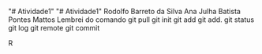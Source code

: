 "# Atividade1" 
"# Atividade1" 
Rodolfo Barreto da Silva
Ana Julha Batista Pontes Mattos
Lembrei do comando git pull
git init
git add
git add.
git status
git log
git remote
git commit

R


